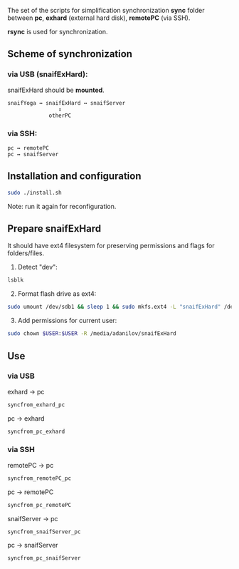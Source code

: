 The set of the scripts for simplification synchronization **sync** folder between **pc**,  **exhard** (external hard disk), **remotePC** (via SSH).

**rsync** is used for synchronization.

## Scheme of synchronization

### via USB (snaifExHard):

snaifExHard should be **mounted**.
```
snaifYoga ↔ snaifExHard ↔ snaifServer
                ↕
             otherPC
```

### via SSH:

```
pc ↔ remotePC
pc ↔ snaifServer
```


## Installation and configuration

```sh
sudo ./install.sh
```

Note: run it again for reconfiguration.

## Prepare snaifExHard
It should have ext4 filesystem for preserving permissions and flags for folders/files.
1. Detect "dev":
```sh
lsblk
```
2. Format flash drive as ext4:
```sh
sudo umount /dev/sdb1 && sleep 1 && sudo mkfs.ext4 -L "snaifExHard" /dev/sdb1
```
3. Add permissions for current user:
```sh
sudo chown $USER:$USER -R /media/adanilov/snaifExHard
```

## Use

### via USB

exhard → pc

```sh
syncfrom_exhard_pc
```

pc → exhard

```sh
syncfrom_pc_exhard
```

### via SSH

remotePC → pc

```sh
syncfrom_remotePC_pc
```

pc → remotePC

```sh
syncfrom_pc_remotePC
```

snaifServer → pc

```sh
syncfrom_snaifServer_pc
```

pc → snaifServer

```sh
syncfrom_pc_snaifServer
```
